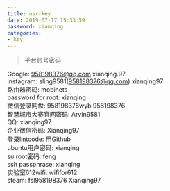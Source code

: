 ```yaml
---
title: usr-key
date: 2019-07-17 15:33:59
password: xianqing
categories:
- key
---
```



<blockquote class="blockquote-center">平台账号密码
</blockquote>

Google: 958198376@qq.com xianqing.97 <br>
instagram: sling9581(958198376@qq.com) xianqing97 <br>
路由器密码: mobinets <br>
password for root: xianqing <br>
微信登录网盘: 958198376wyb 958198376 <br>
智慧城市大赛官网密码: Arvin9581 <br>
QQ: xianqing97 <br>
企业微信密码: Xianqing97 <br>
登录lintcode: 用Github <br>
ubuntu用户密码: xianqing <br>
su root密码: feng <br>
ssh passphrase: xianqing <br>
实验室612wifi: wififor612  <br>
steam: fsl958198376 Xianqing97 <br>